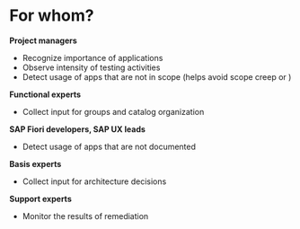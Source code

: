 # For whom?

**Project managers**

- Recognize importance of applications
- Observe intensity of testing activities
- Detect usage of apps that are not in scope (helps avoid scope creep or )

**Functional experts**

- Collect input for groups and catalog organization

**SAP Fiori developers, SAP UX leads**

- Detect usage of apps that are not documented

**Basis experts**

- Collect input for architecture decisions

**Support experts**

- Monitor the results of remediation 


